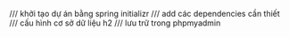 /// khởi tạo dự án bằng spring initializr
/// add các dependencies cần thiết 
/// cấu hình cơ sở dữ liệu h2 
/// lưu trữ trong phpmyadmin 
